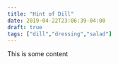 ```yaml
---
title: "Hint of Dill"
date: 2019-04-22T23:06:39-04:00
draft: true
tags: ["dill","dressing","salad"]
---
```


This is some content
